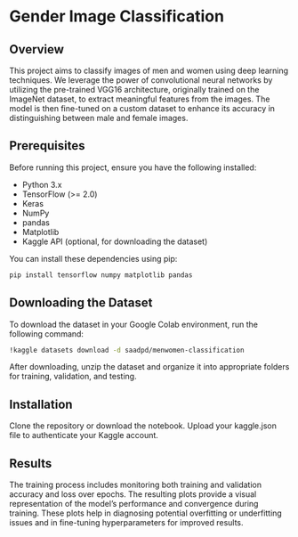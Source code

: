 # Gender Image Classification

## Overview
This project aims to classify images of men and women using deep learning techniques. We leverage the power of convolutional neural networks by utilizing the pre-trained VGG16 architecture, originally trained on the ImageNet dataset, to extract meaningful features from the images. The model is then fine-tuned on a custom dataset to enhance its accuracy in distinguishing between male and female images.

## Prerequisites

Before running this project, ensure you have the following installed:

*   Python 3.x
*   TensorFlow (>= 2.0)
*   Keras
*   NumPy
*   pandas
*   Matplotlib
*   Kaggle API (optional, for downloading the dataset)

You can install these dependencies using pip:

```bash
pip install tensorflow numpy matplotlib pandas
```

## Downloading the Dataset
To download the dataset in your Google Colab environment, run the following command:
```bash
!kaggle datasets download -d saadpd/menwomen-classification
```
After downloading, unzip the dataset and organize it into appropriate folders for training, validation, and testing.


## Installation
Clone the repository or download the notebook.
Upload your kaggle.json file to authenticate your Kaggle account. 

## Results
The training process includes monitoring both training and validation accuracy and loss over epochs. The resulting plots provide a visual representation of the model’s performance and convergence during training. These plots help in diagnosing potential overfitting or underfitting issues and in fine-tuning hyperparameters for improved results.

